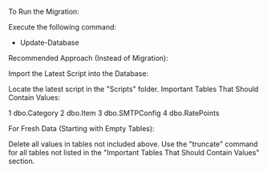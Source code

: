 To Run the Migration:

Execute the following command:
- Update-Database

Recommended Approach (Instead of Migration):

Import the Latest Script into the Database:

Locate the latest script in the "Scripts" folder.
Important Tables That Should Contain Values:

1 dbo.Category
2 dbo.Item
3 dbo.SMTPConfig
4 dbo.RatePoints

For Fresh Data (Starting with Empty Tables):

Delete all values in tables not included above.
Use the "truncate" command for all tables not listed in the "Important Tables That Should Contain Values" section.